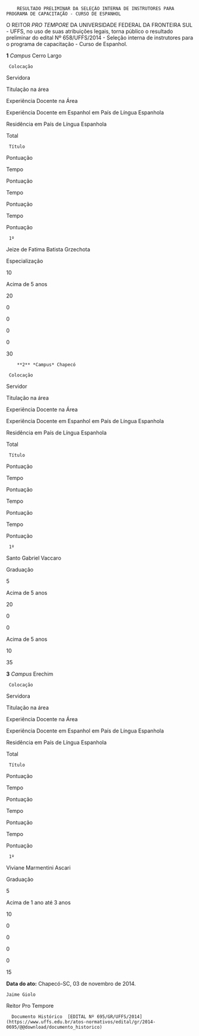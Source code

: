         RESULTADO PRELIMINAR DA SELEÇÃO INTERNA DE INSTRUTORES PARA PROGRAMA DE CAPACITAÇÃO - CURSO DE ESPANHOL  

O REITOR *PRO TEMPORE* DA UNIVERSIDADE FEDERAL DA FRONTEIRA SUL - UFFS, no uso de suas atribuições legais, torna público o resultado preliminar do edital Nº 658/UFFS/2014 - Seleção interna de instrutores para o programa de capacitação - Curso de Espanhol.

 **1** *Campus* Cerro Largo 

     Colocação

   Servidora

   Titulação na área

   Experiência Docente na Área

   Experiência Docente em Espanhol em País de Língua Espanhola

   Residência em País de Língua Espanhola

   Total

    

     Título

   Pontuação

   Tempo

   Pontuação

   Tempo

   Pontuação

   Tempo

   Pontuação

     1º

   Jeize de Fatima Batista Grzechota

   Especialização

   10

   Acima de 5 anos

   20

   0

   0

   0

   0

   30

        **2** *Campus* Chapecó

     Colocação

   Servidor

   Titulação na área

   Experiência Docente na Área

   Experiência Docente em Espanhol em País de Língua Espanhola

   Residência em País de Língua Espanhola

   Total

     Título

   Pontuação

   Tempo

   Pontuação

   Tempo

   Pontuação

   Tempo

   Pontuação

     1º

   Santo Gabriel Vaccaro

   Graduação

   5

   Acima de 5 anos

   20

   0

   0

   Acima de 5 anos

   10

   35

      

 **3** *Campus* Erechim

     Colocação

   Servidora

   Titulação na área

   Experiência Docente na Área

   Experiência Docente em Espanhol em País de Língua Espanhola

   Residência em País de Língua Espanhola

   Total

     Título

   Pontuação

   Tempo

   Pontuação

   Tempo

   Pontuação

   Tempo

   Pontuação

     1º

   Viviane Marmentini Ascari

   Graduação

   5

   Acima de 1 ano até 3 anos

   10

   0

   0

   0

   0

   15

      

  

   **Data do ato:** Chapecó-SC, 03 de novembro de 2014.   
 

    Jaime Giolo   
 Reitor Pro Tempore 

      Documento Histórico  [EDITAL Nº 695/GR/UFFS/2014](https://www.uffs.edu.br/atos-normativos/edital/gr/2014-0695/@@download/documento_historico)     
      